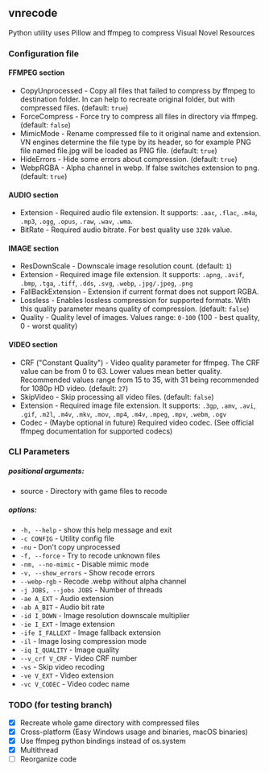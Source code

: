 ## vnrecode
Python utility uses Pillow and ffmpeg to compress Visual Novel Resources

### Configuration file
#### FFMPEG section
* CopyUnprocessed - Copy all files that failed to compress by ffmpeg to destination folder. In can help to recreate original folder, but with compressed files. (default: `true`)
* ForceCompress - Force try to compress all files in directory via ffmpeg. (default: `false`)
* MimicMode - Rename compressed file to it original name and extension. VN engines determine the file type by its header, so for example PNG file named file.jpg will be loaded as PNG file. (default: `true`)
* HideErrors - Hide some errors about compression. (default: `true`)
* WebpRGBA - Alpha channel in webp. If false switches extension to png. (default: `true`)

#### AUDIO section
* Extension - Required audio file extension. It supports: `.aac`, `.flac`, `.m4a`, `.mp3`, `.ogg`, `.opus`, `.raw`, `.wav`, `.wma`.
* BitRate - Required audio bitrate. For best quality use `320k` value.

#### IMAGE section
* ResDownScale - Downscale image resolution count. (default: `1`)
* Extension - Required image file extension. It supports: `.apng`, `.avif`, `.bmp`, `.tga`, `.tiff`, `.dds`, `.svg`, `.webp`, `.jpg/.jpeg`, `.png`
* FallBackExtension - Extension if current format does not support RGBA.
* Lossless - Enables lossless compression for supported formats. With this quality parameter means quality of compression. (default: `false`)
* Quality - Quality level of images. Values range: `0-100` (100 - best quality, 0 - worst quality)

#### VIDEO section
* CRF ("Constant Quality") - Video quality parameter for ffmpeg. The CRF value can be from 0 to 63. Lower values mean better quality. Recommended values range from 15 to 35, with 31 being recommended for 1080p HD video. (default: `27`)
* SkipVideo - Skip processing all video files. (default: `false`)
* Extension - Required image file extension. It supports: `.3gp`, `.amv`, `.avi`, `.gif`, `.m2l`, `.m4v`, `.mkv`, `.mov`, `.mp4`, `.m4v`, `.mpeg`, `.mpv`, `.webm`, `.ogv`
* Codec - (Maybe optional in future) Required video codec. (See official ffmpeg documentation for supported codecs) 

### CLI Parameters
##### positional arguments:
*  source                - Directory with game files to recode

##### options:
* ` -h, --help `           - show this help message and exit
* ` -c CONFIG `            - Utility config file
* ` -nu `                  - Don't copy unprocessed
* ` -f, --force `          - Try to recode unknown files
* ` -nm, --no-mimic `      - Disable mimic mode
* ` -v, --show_errors `    - Show recode errors
* ` --webp-rgb `           - Recode .webp without alpha channel
* ` -j JOBS, --jobs JOBS ` - Number of threads
* ` -ae A_EXT `            - Audio extension
* ` -ab A_BIT `            - Audio bit rate
* ` -id I_DOWN `           - Image resolution downscale multiplier
* ` -ie I_EXT `            - Image extension
* ` -ife I_FALLEXT `       - Image fallback extension
* ` -il `                  - Image losing compression mode
* ` -iq I_QUALITY `        - Image quality
* ` --v_crf V_CRF `        - Video CRF number
* ` -vs `                  - Skip video recoding
* ` -ve V_EXT `            - Video extension
* ` -vc V_CODEC `          - Video codec name

### TODO (for testing branch)
* [x] Recreate whole game directory with compressed files
* [x] Cross-platform (Easy Windows usage and binaries, macOS binaries)
* [x] Use ffmpeg python bindings instead of os.system
* [x] Multithread
* [ ] Reorganize code